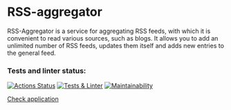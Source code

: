 # RSS-aggregator
RSS-Aggregator is a service for aggregating RSS feeds, with which it is convenient to read various sources, such as blogs. It allows you to add an unlimited number of RSS feeds, updates them itself and adds new entries to the general feed.

### Tests and linter status:
[![Actions Status](https://github.com/newTimesNewRoman/frontend-project-11/workflows/hexlet-check/badge.svg)](https://github.com/newTimesNewRoman/frontend-project-11/actions)
[![Tests & Linter](https://github.com/newTimesNewRoman/frontend-project-11/actions/workflows/auto-check.yml/badge.svg)](https://github.com/newTimesNewRoman/frontend-project-11/actions/workflows/auto-check.yml)
[![Maintainability](https://api.codeclimate.com/v1/badges/2e78ba54df7b4003c625/maintainability)](https://codeclimate.com/github/newTimesNewRoman/frontend-project-11/maintainability)

[Check application](https://frontend-project-11-livid-iota.vercel.app/)